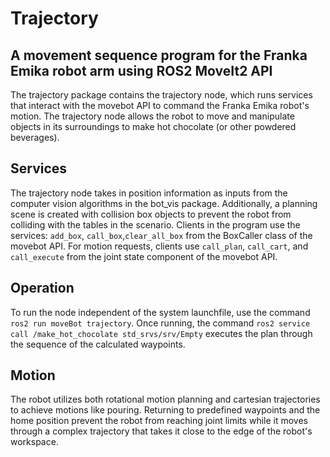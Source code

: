 # Trajectory
## A movement sequence program for the Franka Emika robot arm using ROS2 MoveIt2 API
The trajectory package contains the trajectory node, which runs services that interact with the movebot API to command the Franka Emika robot's motion. The trajectory node allows the robot to move and manipulate objects in its surroundings to make hot chocolate (or other powdered beverages).

## Services
The trajectory node takes in position information as inputs from the computer vision algorithms in the bot_vis package. Additionally, a planning scene is created with collision box objects to prevent the robot from colliding with the tables in the scenario. Clients in the program use the services: `add_box`, `call_box`,`clear_all_box` from the BoxCaller class of the movebot API. For motion requests, clients use `call_plan`, `call_cart`, and `call_execute` from the joint state component of the movebot API.

## Operation
To run the node independent of the system launchfile, use the command `ros2 run moveBot trajectory`. Once running, the command `ros2 service call /make_hot_chocolate std_srvs/srv/Empty` executes the plan through the sequence of the calculated waypoints.

## Motion
The robot utilizes both rotational motion planning and cartesian trajectories to achieve motions like pouring. Returning to predefined waypoints and the home position prevent the robot from reaching joint limits while it moves through a complex trajectory that takes it close to the edge of the robot's workspace.

